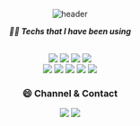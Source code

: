<div align="center">
<!-- [![](https://raw.githubusercontent.com/J-Ymini/J-Ymini/main/profile-summary-card-output/github_dark/0-profile-details.svg)](https://github.com/vn7n24fzkq/github-profile-summary-cards)
 [![](https://raw.githubusercontent.com/J-Ymini/J-Ymini/main/profile-summary-card-output/github_dark/2-most-commit-language.svg)](https://github.com/vn7n24fzkq/github-profile-summary-cards)
[![](https://raw.githubusercontent.com/J-Ymini/J-Ymini/main/profile-summary-card-output/github_dark/3-stats.svg)](https://github.com/vn7n24fzkq/github-profile-summary-cards)  -->

![header](https://capsule-render.vercel.app/api?type=waving&color=2980b9&animation=fadeIn&height=170&section=header&text=🖐Hi,%20I'm%20Malek%20Khelil&fontSize=30&fontColor=ffffff&fontAlignY=33)

<!--  [![Anurag's GitHub stats](https://github-readme-stats.vercel.app/api?username=J-Ymini&show_icons=true&theme=onedark)](https://github.com/anuraghazra/github-readme-stats)  -->
 
<!--  [![Top Langs](https://github-readme-stats.vercel.app/api/top-langs/?username=J-Ymini&layout=compact)](https://github.com/anuraghazra/github-readme-stats) -->

 
<!-- ### 🛠 Tech Stack 🛠 -->
 
***👨‍💻 Techs that I have been using***
 
 <br/>
 
 <img src="https://img.shields.io/badge/Javascript-ffb13b?style=for-the-badge&logo=javascript&logoColor=white"/> 
  <img src="https://img.shields.io/badge/TypeScript-3178C6?style=for-the-badge&logo=TypeScript&logoColor=white"/>
  <img src="https://img.shields.io/badge/React-61DAFB?style=for-the-badge&logo=React&logoColor=white"/> 
  <img src="https://img.shields.io/badge/Next.js-000000?style=for-the-badge&logo=Next.js&logoColor=white"/>
 <br />
  <img src="https://img.shields.io/badge/HTML5-E34F26?style=for-the-badge&logo=HTML5&logoColor=white"/>
  <img src="https://img.shields.io/badge/CSS3-1572B6?style=for-the-badge&logo=css3&logoColor=white"/>
  <img src="https://img.shields.io/badge/Sass-CC6699?style=for-the-badge&logo=Sass&logoColor=white"/>
  <img src="https://img.shields.io/badge/styled-components-DB7093?style=for-the-badge&logo=styled-components&logoColor=white"/> 
  <img src="https://img.shields.io/badge/Tailwind CSS-06B6D4?style=for-the-badge&logo=Tailwind CSS&logoColor=white"/> 
 
 

 <!--   <img src="https://img.shields.io/badge/React Router-CA4245?style=for-the-badge&logo=React Router&logoColor=white"/> -->
<!--   <img src="https://img.shields.io/badge/Redux-764ABC?style=for-the-badge&logo=Redux&logoColor=white"/> -->
<!--   <img src="https://img.shields.io/badge/Chart.js-FF6384?style=for-the-badge&logo=Chart.js&logoColor=white"/> -->
<!--   <br/> -->

<!--   <img src="https://img.shields.io/badge/Git-F05032?style=for-the-badge&logo=Git&logoColor=white"/> -->
 
<!--  <br/> -->
 
<!-- ***🤔 Techs that I'm currently interested!*** -->
<!--  <br/> -->

<!--   <img src="https://img.shields.io/badge/Recoil-764ABC?style=for-the-badge&logo=Redux&logoColor=white"/> -->
<!--    <img src="https://img.shields.io/badge/Jest-C21325?style=for-the-badge&logo=Jest&logoColor=white"/> -->
 <!--   <img src="https://img.shields.io/badge/Docker-2496ED?style=for-the-badge&logo=Docker&logoColor=white"/> -->
 
<!--   <img src="https://img.shields.io/badge/Webpack-8DD6F9?style=for-the-badge&logo=Webpack&logoColor=white"/>  -->
<!--   <img src="https://img.shields.io/badge/GraphQL-E434AA?style=for-the-badge&logo=GraphQL&logoColor=white"/> -->
 
 
<!--  <br/> -->
<!--  <br/> -->
 
 ### 😄 Channel & Contact
  <a href="https://jymini.tistory.com/"><img src="https://img.shields.io/badge/Blog-ffffff?style=for-the-badge&logo=Portfolio&logoColor=black"/></a>
 <a href="mailto:dydalsdl1414@gmail.com"><img src="https://img.shields.io/badge/Gmail-EA4335?style=for-the-badge&logo=Gmail&logoColor=white"/></a>
<!-- <a href="https://winter-pond-0a7.notion.site/d562fb0110964e6c9485d29e7c491eca"><img src="https://img.shields.io/badge/Notion-000000?style=for-the-badge&logo=Notion&logoColor=white"/></a> -->


<!--
**mkh-dev/mkh-dev** is a ✨ _special_ ✨ repository because its `README.md` (this file) appears on your GitHub profile.

Here are some ideas to get you started:

- 🔭 I’m currently working on ...
- 🌱 I’m currently learning ...
- 👯 I’m looking to collaborate on ...
- 🤔 I’m looking for help with ...
- 💬 Ask me about ...
- 📫 How to reach me: ...
- 😄 Pronouns: ...
- ⚡ Fun fact: ...
-->

</div>

